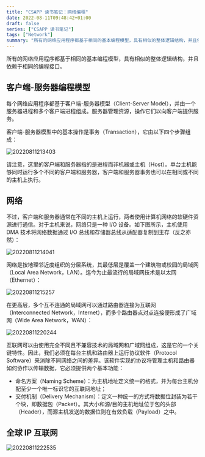 ```yaml
---
title: "CSAPP 读书笔记：网络编程"
date: 2022-08-11T09:48:42+01:00
draft: false
series: ["CSAPP 读书笔记"]
tags: ["Network"]
summary: "所有的网络应用程序都基于相同的基本编程模型，具有相似的整体逻辑结构，并且依赖于相同的编程接口。每个网络应用程序都基于客户端-服务器模型（Client-Server Model），并由一个服务器进程和多个客户端进程组成 ..."
---
```


所有的网络应用程序都基于相同的基本编程模型，具有相似的整体逻辑结构，并且依赖于相同的编程接口。

## 客户端-服务器编程模型

每个网络应用程序都基于客户端-服务器模型（Client-Server Model），并由一个服务器进程和多个客户端进程组成。服务器管理资源，操作它们以向客户端提供服务。

客户端-服务器模型中的基本操作是事务（Transaction），它由以下四个步骤组成：

![20220811213403](https://cdn.jsdelivr.net/gh/koktlzz/ImgBed@master/20220811213403.png)

请注意，这里的客户端和服务器指的是进程而非机器或主机（Host）。单台主机能够同时运行多个不同的客户端和服务器，客户端和服务器事务也可以在相同或不同的主机上执行。

## 网络

不过，客户端和服务器通常在不同的主机上运行，两者使用计算机网络的软硬件资源进行通信。对于主机来说，网络只是一种 I/O 设备。如下图所示，主机使用 DMA 技术将网络数据通过 I/O 总线和存储器总线从适配器复制到主存（反之亦然）：

![20220811214041](https://cdn.jsdelivr.net/gh/koktlzz/ImgBed@master/20220811214041.png)

网络是按地理邻近度组织的分层系统，其最低层是覆盖一个建筑物或校园的局域网（Local Area Network，LAN）。迄今为止最流行的局域网技术是以太网（Ethernet）：

![20220811215257](https://cdn.jsdelivr.net/gh/koktlzz/ImgBed@master/20220811215257.png)

在更高层，多个互不连通的局域网可以通过路由器连接为互联网（Interconnected Network，Internet），而多个路由器点对点连接便形成了广域网（Wide Area Network，WAN）：

![20220811220244](https://cdn.jsdelivr.net/gh/koktlzz/ImgBed@master/20220811220244.png)

互联网可以由使用完全不同且不兼容技术的局域网和广域网组成，这是它的一个关键特性。因此，我们必须在每台主机和路由器上运行协议软件（Protocol Software）来消除不同网络之间的差异。该软件实现的协议将管理主机和路由器如何协作以传输数据，它必须提供两个基本功能：

- 命名方案（Naming Scheme）：为主机地址定义统一的格式，并为每台主机分配至少一个唯一标识它的互联网地址；
- 交付机制（Delivery Mechanism）：定义一种统一的方式将数据位封装为若干个块，即数据包（Packet）。其大小和源/目的主机地址位于包的头部（Header），而源主机发送的数据位则在有效负载（Payload）之中。

## 全球 IP 互联网

![20220811222535](https://cdn.jsdelivr.net/gh/koktlzz/ImgBed@master/20220811222535.png)

